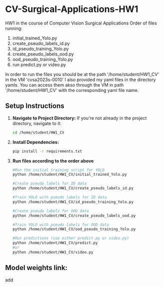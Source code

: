 # CV-Surgical-Applications-HW1
HW1 in the course of Computer Vision Surgical Applications
Order of files running:
1. initial_trained_Yolo.py
2. create_pseudo_labels_id.py
3. id_pseudo_training_Yolo.py
4. create_pseudo_labels_ood.py
5. ood_pseudo_training_Yolo.py
6. run predict.py or video.py

In order to run the files you should be at the path '/home/student/HW1_CV' in the VM 'cvsa2023s-0010'
I also provided my yaml files in the directory yamls. You can access them akso through the VM in path '/home/student/HW1_CV' with the corresponding yaml file name.

## Setup Instructions
1. **Navigate to Project Directory:**
   If you're not already in the project directory, navigate to it:
   ```bash
   cd /home/student/HW1_CV
2. **Install Dependencies:**
   ```bash
   pip install -r requirements.txt
3. **Run files according to the order above**
   ```bash
   #Run the initial training script for YOLO
   python /home/student/HW1_CV/initial_trained_Yolo.py
   
   #Create pseudo labels for ID data
   python /home/student/HW1_CV/create_pseudo_labels_id.py
   
   #Train YOLO with pseudo labels for ID data
   python /home/student/HW1_CV/id_pseudo_training_Yolo.py
   
   #Create pseudo labels for OOD data
   python /home/student/HW1_CV/create_pseudo_labels_ood.py
   
   #Train YOLO with pseudo labels for OOD data
   python /home/student/HW1_CV/ood_pseudo_training_Yolo.py
   
   #Run predictions (use either predict.py or video.py)
   python /home/student/HW1_CV/predict.py
   #or
   python /home/student/HW1_CV/video.py


## Model weights link:
add
